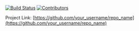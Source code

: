 [![Build Status](https://travis-ci.org/joemccann/dillinger.svg?branch=master)](https://travis-ci.org/joemccann/dillinger)
[![Contributors][contributors-shield]][contributors-url]

[contributors-shield]: https://img.shields.io/github/contributors/othneildrew/Best-README-Template.svg?style=flat-square
[contributors-url]: https://github.com/amaurylrd/roguelike-proto/graphs/contributors

Project Link: [https://github.com/your_username/repo_name](https://github.com/your_username/repo_name)

